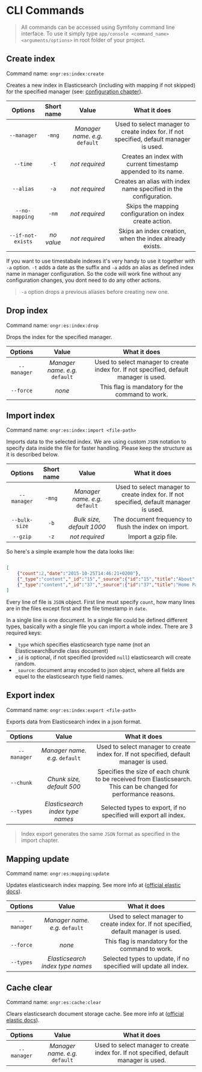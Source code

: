 # CLI Commands

> All commands can be accessed using Symfony command line interface. To use it simply type `app/console <command_name> <arguments/options>` in root folder of your project.

## Create index

Command name: `ongr:es:index:create`

Creates a new index in Elasticsearch (including with mapping if not skipped) for the specified manager (see: [configuration chapter](configuration.md)).

|     Options    | Short name |             Value            |                                      What it does                                      |
|:--------------:|:----------:|:----------------------------:|:--------------------------------------------------------------------------------------:|
|   `--manager`  |   `-mng`   | *Manager name. e.g.* `default` | Used to select manager to create index for. If not specified, default manager is used. |
|    `--time`    |    `-t`    |        *not required*        | Creates an index with current timestamp appended to its name.                          |
|    `--alias`   |    `-a`    |        *not required*        | Creates an alias with index name specified in the configuration.                       |
| `--no-mapping` |    `-nm`   |        *not required*        | Skips the mapping configuration on index create action.                                |
| `--if-not-exists` |    *no value*   |        *not required*        | Skips an index creation, when the index already exists.                                |

If you want to use timestabale indexes it's very handy to use it together with `-a` option. `-t` adds a date as the suffix and `-a` adds an alias as defined index name in manager configuration. So the code will work fine without any configuration changes, you dont need to do any other actions.

> `-a` option drops a previous aliases before creating new one.


## Drop index

Command name: `ongr:es:index:drop`

Drops the index for the specified manager.

| Options     |             Value            |                                      What it does                                      |
|:-----------:|:----------------------------:|:--------------------------------------------------------------------------------------:|
| `--manager` | *Manager name. e.g.* `default` | Used to select manager to create index for. If not specified, default manager is used. |
| `--force`   | *none*                       | This flag is mandatory for the command to work.  


## Import index

Command name: `ongr:es:index:import <file-path>`

Imports data to the selected index. We are using custom `JSON` notation to specify data inside the file for faster handling. Please keep the structure as it is described below.

|     Options          | Short name |             Value            |                                      What it does                                      |
|:--------------------:|:----------:|:----------------------------:|:--------------------------------------------------------------------------------------:|
|   `--manager`        |   `-mng`   | *Manager name. e.g.* `default` | Used to select manager to create index for. If not specified, default manager is used. |
|    `--bulk-size`     |    `-b`    |        *Bulk size, default 1000*        | The document frequency to flush the index on import. |
|    `--gzip`     |    `-z`    |        *not required*        | Import a gzip file.


So here's a simple example how the data looks like:

```json

[
    {"count":2,"date":"2015-10-25T14:46:21+0200"},
    {"_type":"content","_id":"15","_source":{"id":"15","title":"About","content":"Sample ONGR about page..","urls":[{"url":"about\/","key":""}]}},
    {"_type":"content","_id":"37","_source":{"id":"37","title":"Home Page","content":"<div class=\"jumbotron\">\r\n  <h1>Welcome to ONGR demo site!<\/h1>\r\n  <p>Enterprise E-commerce Accelerator.<\/p><\/div>","urls":[{"url":"home-page\/","key":""}]}}
]

```

Every line of file is `JSON` object. First line must specify `count`, how many lines are in the files except first and the file timestamp in `date`.

In a single line is one document. In a single file could be defined different types, basically with a single file you can import a whole index. There are 3 required keys:
* `_type` which specifies elasticsearch type name (not an ElasticsearchBundle class document)
* `_id` is optional, if not specified (provided `null`) elasticsearch will create random.
* `_source`: document array encoded to json object, where all fields are equel to the elasticsearch type field names.


## Export index

Command name: `ongr:es:index:export <file-path>`

Exports data from Elasticsearch index in a json format.


| Options     |             Value            |                                      What it does                                      |
|:-----------:|:----------------------------:|:--------------------------------------------------------------------------------------:|
| `--manager` | *Manager name. e.g.* `default` | Used to select manager to create index for. If not specified, default manager is used. |
| `--chunk`   | *Chunk size, default 500*      | Specifies the size of each chunk to be received from Elasticsearch. This can be changed for performance reasons.
| `--types`   | *Elasticsearch index type names* | Selected types to export, if no specified will export all index.

> Index export generates the same `JSON` format as specified in the import chapter.

## Mapping update

Command name: `ongr:es:mapping:update`

Updates elasticsearch index mapping. See more info at ([official elastic docs](https://www.elastic.co/guide/en/elasticsearch/guide/current/mapping-intro.html#updating-a-mapping)).

| Options     |             Value            |                                      What it does                                      |
|:-----------:|:----------------------------:|:--------------------------------------------------------------------------------------:|
| `--manager` | *Manager name. e.g.* `default` | Used to select manager to create index for. If not specified, default manager is used. |
| `--force`   | *none*                       | This flag is mandatory for the command to work.
| `--types`   | *Elasticsearch index type names* | Selected types to update, if no specified will update all index.



## Cache clear

Command name: `ongr:es:cache:clear`

Clears elasticsearch document storage cache. See more info at ([official elastic docs](https://www.elastic.co/guide/en/elasticsearch/reference/current/indices-clearcache.html)).

| Options     |             Value              |                                      What it does                                      |
|:-----------:|:------------------------------:|:--------------------------------------------------------------------------------------:|
| `--manager` | *Manager name. e.g.* `default` | Used to select manager to create index for. If not specified, default manager is used.
